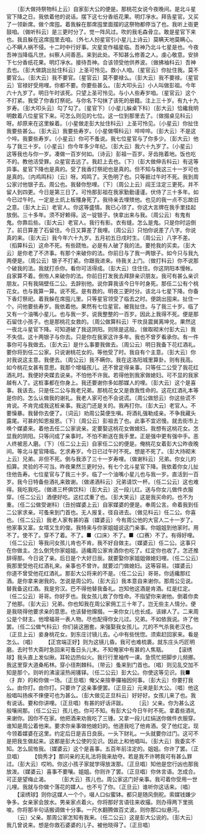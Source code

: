<!-- { "loadSidebar": true } -->
　　〔彭大做持祭物科上云〕自家彭大公的便是。那桃花女说今夜晚间。是北斗星官下降之日。我依着他的说话。摆下这七分香纸花果。明灯凈水。拜告星官。又买了一领新席。做个席囤。着我躲在那席囤里面摆的这祭物都停当了也。我听上衙更鼓咱。〔做听科云〕是三更时分了。觉一阵风过。吹的我毛森骨立。敢是星官下来也。我且躲在这席囤里去咱。〔外七人扮星官引小星儿上诗云〕莫瞒天地莫瞒心。心不瞒人祸不侵。十二时中行好事。灾星变作福星临。吾神乃北斗七星是也。今夜吾神当降临凡世。纠察人间善恶。来到此处。不知甚么修善之人。虔心敬意。安排下七分香纸花果。明灯凈水。接待吾神。合该领受他供养波。〔做拂袖科云〕吾神去也。〔彭大做跳出扯住科云〕上圣可怜见。救小人咱。〔星官云〕你扯住我。莫不要官么。〔彭大云〕我不要官。〔星官云〕莫不要禄么。〔彭大云〕我不要禄。〔星官云〕官禄好受用哩。你都不要。你要些甚么。〔彭大叩头云〕小人叫做彭祖。今年六十九岁了。明日午时该死。只望上圣可怜见。与小人些寿岁咱。〔星官云〕这个不打紧。我受了你香灯祭祀。与你名下勾抹了该死的册籍。注上三十岁。有九十九岁寿。〔彭大叩头云〕勾了勾了。〔星官下〕〔小星儿躲桌下科〕〔彭大云〕恰纔我明明数着八位星官下来。可怎么则见的七位。这一位到那里去了。〔做掇桌见科云〕呀。却原来在这里躲着。〔小星做走彭大扯住科云〕上圣可怜见。〔小星云〕你扯住我要些甚么。〔彭大云〕我要些寿岁。〔小星做噀科云〕啐啐啐。〔彭大云〕不是这个啐。我要些寿岁。〔小星云〕你可不蚤说。我七位星官与了你多少。〔彭大云〕他与了我三十岁。〔小星云〕你今年多少年纪。〔彭大云〕我六十九岁了。〔小星云〕这等我也与你一岁。凑做一百岁何如。〔诗云〕彭祖一百岁。牙齿拖着地。饭也吃不的。教他活受罪。众星官去远了。我赶上去也。〔下〕〔彭大做伸舌科云〕有这等异事。星官下降也是真的。受了我香灯祭祀也是真的。但不知与我这三十一岁可也是真的。〔内鸡鸣科〕〔云〕呀。鸡鸣了。天色明了也。只等捱过午时不死。我到周公家讨他银子去。周公也。我替你愁哩。〔下〕〔周公上云〕阎王注定三更死。并不留人到四更。今日是第三日了。可怜那彭祖在我家勤勤谨谨。伏侍了三十多年。如今已过午时。一定是土炕上板殭身死了。我待亲去埋殡他。也见的我一点不忘故旧之意。〔彭大上云〕老官人。你这等盛情。我已心领了。你这大言牌在我手里挂起放倒。三十多年。须不好赖得。这一锭银子。快拿出来与我。〔周公云〕有鬼有鬼。你靠后些。〔彭大云〕老官人。我行有影。衣有缝。怎么是鬼。只是你时运倒了。前日算差了石留住。今日又算差了我哩。〔周公云〕只怕你说差了八字。你说真的来。〔彭大云〕我今年六十九岁。五月初五日戌时生。〔周公云〕八字不差。〔搯算科云〕这命不死。有些跷恠。必是有人破了我的法。要抢我的买卖。〔彭大云〕是你老了不济事。有那个来破你的法。你前日与了我一两银子。如今只与我九两便是。〔周公云〕银子不打紧。你跟我进来。待我关上门。〔做打科云〕你不说那个破我的法。我就打杀你。看你可活得成。〔彭大云〕住住住。你这阴阳本慢帐。自家算不着。倒恠人来破你的法。你前日打发我去拜辞亲识朋友。我可有甚么亲识朋友。只有我隔壁任二公。去辞别他。说你算我该今日午时身死。那任二公有个桃花女。也与我算一算。说不死。是有救的。明夜三更时分。该北斗七星下降。你备下香灯祭祀。着我躲在席囤儿里。只等星官领受了临去之时。便跳出囤来。扯住一个。问他要些寿岁。我依着他。果然有七位星官。被我扯住。与了我三十岁。临了又有一个油嘴小星儿。也与我一岁。说我整整的一百岁。因此上我得不死。便是那石留住小孩子。也是那桃花女救的。〔周公做算科云〕干坎艮震巽离坤兑。果然这一夜北斗星官下降。可知道破了我这阴阳。则除是这般。〔做取砌末付彭大云〕我不失信。这十两银子与你去。只是你在我家这许多年。我也不曾歹看承你。有一件事你可与我做去。〔彭大云〕是什么事要我做去。〔周公云〕明日我备下花红酒礼。要你将到任二公家。只说谢桃花女的。等他受了时。我自有个主意。〔彭大云〕你对我说这主意。我便去。〔周公云〕我不瞒你。我在这洛阳城里算卦。则有我高。如今桃花女甚有意思。我那个增福孩儿。还不曾定得亲事。只等任二公受了我花红酒礼时。我便好央媒去说亲。不怕他不许我。若得他到我家做媳妇。可不显的我家越有人了。这桩事都在你身上。我还要谢你多如那媒人的哩。〔彭大云〕这个是喜事。我该去。只是任二公与我老兄弟。那桃花女又是救我性命的。这花红酒礼本等是你的。怎么认做我的谢礼。我老人家可也不会说谎。〔周公做怒云〕你这些谎不肯说。不肯完成我这桩亲事。我这门还是关的。我再打你。〔彭大云〕老官人。不要懆暴。我替你去便了。〔词云〕劝周公莫便生嗔。将酒礼强勒成亲。不争我藏头露尾。可甚的知恩报恩。〔下〕〔周公云〕彭祖去了也。此事不宜迟慢。就去街市上唤个媒婆来。着他去任二公家说亲。定要娶这桃花女做媳妇。我想有这桃花女。怎显我的阴阳。只等问成了亲事时。不怕不断送在我手里。正是强中更有强中手。恶人终被恶人磨。〔下〕〔任二公上云〕自家任二公的便是。俺桃花女着彭大公昨夜晚间。等北斗星官降临。乞求寿岁。今日已过午时不死。想是不死了。〔彭大持砌末上云〕兄弟。非但不死。倒与我添了三十一岁寿哩。〔做谢科云〕兄弟。你女儿的搯算。灵验的不可当。昨夜果然三更时分。有七个北斗星官下降。我依着你女儿扯住他告寿。七位星官与了我三十岁。临了一个油嘴小星儿也与我一岁。直活到一百岁。我今日特备些酒礼来致谢。〔做递酒科云〕兄弟请饮一杯。〔任二公云〕这也难得。我吃我吃。〔做递三杯俱饮科〕〔彭大云〕这一段儿红。送与你女儿做件衣服穿。〔任二公云〕酒便好吃。这红忒重了也。〔彭大笑云〕这是我买命的。也不为重。〔任二公做受谢科〕〔丑扮媒婆上云〕自家媒婆的便是。奉周公言。命着我到任二公家求亲。可蚤来到门首也。无人报复。径自进去。〔做见科云〕任二公。你喜也。〔任二公云〕我老人家有甚的喜〔媒婆云〕今有周公他的大官人二十一岁了。他家事又富。女壻又生的俊。我特来与你家姐姐说这门亲事。你姐姐到他家时。用不了。使不了。穿不了着。不了。■〈口床〉不了。■〈口赛〉不了。有得好哩。〔任二公云〕等我问女孩儿肯也不肯。我不好自做主。〔媒婆云〕任二公。这事只在你做主。怎么倒凭你家姐姐。适纔周公家肯酒你也吃了。红定你也收了。怎还推辞得那。今日说了亲。后日是个大好日辰。就要娶你家姐姐做媳妇哩。〔任二公云〕我那里受他花红酒礼来。亲事也不曾许。就要过门做媳妇。这等容易。〔媒婆云〕你道不曾受他花红酒礼。那彭大公将来的不是。〔任二公云〕哥哥。你适纔那红酒。是你拿来谢我的。怎说是周公的。〔彭大云〕我本意自来谢你。那周公见说。替我备这红酒。我是穷汉。巴不得他替我备礼。岂知他这酒是肯酒。红是红定。〔任二公云〕哥哥。你好歹也。我女孩儿救了你性命。不指望你来谢他。倒着你卖了他那。〔彭大云〕兄弟。你也知我在周公家佣工三十年了。岂无些主人情分。便是我晓得他要求亲的意思。也该替他撺掇。一来你女儿也长成。该嫁人了。二来周公是个财主。他增福哥一表人物。尽也配得你女儿过。兄弟。不如依我说。许了他罢。〔任二公做气科云〕你们装这圈套。来强娶我女孩儿。兀的不气杀我老汉也。〔正旦上云〕妾身桃花女。到东庄讨镜儿去。心中有些恍惚。须索赶回家来。看是怎么。〔唱〕
　　【正宫端正好】则为这镜儿昏。我可也难梳裹。就东庄头巧匠明磨。去时节大斋时急回来可蚤日头儿末。不知俺家中有甚的人焦聒。
　　【滚绣球】我头直上发似揪。耳轮边热似火。我行行里袖传一课。急慌忙把脚步儿频挪。我这里穿大道桑柘林。穿小径荆棘科。〔带云〕蚤来到门首也。〔唱〕则见乱交加不知是那个。则听的沸滚滚热闹镬铎。〔任二公云〕彭大公。你使这等见识。我■〈扌弃〉的和你做一场。〔正旦唱〕俺父亲揎拳攞袖因何事。〔彭大云〕你要打我么。由你打。由你打。只要许了这亲事便罢。〔正旦云〕元来是彭大公。〔唱〕他这般唱叫扬疾不倈便可也为甚么。〔彭大做见正旦科云〕好好好。女孩儿来了也。我有说话。要和你讲哩。〔正旦唱〕有甚的好话评跋。
　　〔云〕父亲。你为甚么这般嚷闹那。〔任二公云〕孩儿也。你可不知。有彭大公今日午时不死。拿着些酒礼来谢你。因你不在家。他把酒来劝我吃了三锺。又拿一段儿红绢送你做件衣服穿。谁知是周公着他来。要求你亲事做他媳妇的。他道我吃了他肯酒。受了他红定。现今领着媒婆在这里。约定后日是吉日良辰。一头下财礼。一头就要你过门。这可不是把我生做起来。这都是彭大公使的见识。因此上和他唱叫。〔彭大云〕我委实不知。怎么屈恠我。〔媒婆云〕这个是喜事。五百年前注定的。姐姐。你许了罢。〔正旦唱〕
　　【倘秀才】那问亲的无礼法将我来劫夺。若是我不许聘我可有甚么罪过。〔彭大云〕哎哟。你这小孩子家就学得放泼那。〔正旦唱〕知他是您行凶也那我放泼。〔媒婆云〕喜事不要嚷。姐姐。你则许了罢。〔正旦唱〕你休言语。怎成合。可正是望梅止渴。
　　〔彭大云〕孩儿也。周公家这门好亲事。我可着你受用一世儿哩。我就与你做个落花的媒人。也不亏了你。〔正旦云〕谁听你这话来。〔唱〕
　　【滚绣球】则你这媒人一个个。啜人口似蜜钵。都只是随风倒舵。索媒钱嫌少争多。女亲家会放水。男亲家点着火。你将那好言语往来收撮。则办得两下里挑唆。你将那半句话搬调做十分事。一尺水翻腾做百丈波。则你那口似悬河。
　　〔云〕父亲。那周公家怎知有我来。〔任二公云〕这是彭大公说的。〔彭大云〕我几曾说来。想是你救石婆婆的儿子。被他晓得了。〔正旦唱〕
